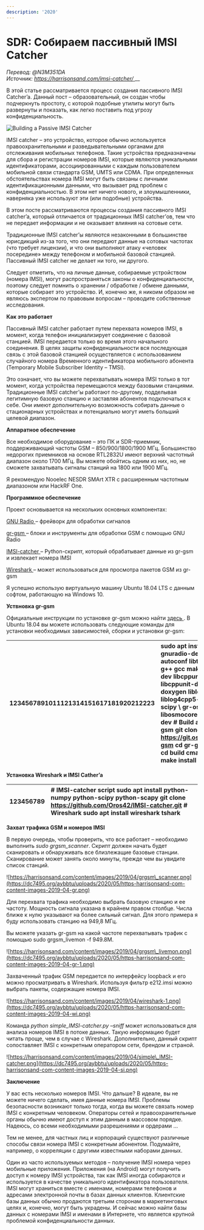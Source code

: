 ```yaml
---
description: '2020'
---
```


# SDR: Собираем пассивный IMSI Catcher

_Перевод: @N3M351DA  
Источник:_ [_https://harrisonsand.com/imsi-catcher/_ ](https://harrisonsand.com/imsi-catcher/)\_\_

В этой статье рассматривается процесс создания пассивного IMSI Catcher’a. Данный пост – образовательный, он создан чтобы подчеркнуть простоту, с которой подобные утилиты могут быть развернуты и показать, как легко поставить под угрозу конфиденциальность.

![Building a Passive IMSI Catcher](https://dc7495.org/aybbtu/uploads/2020/05/building-a-passive-imsi-catcher.png)

IMSI catcher – это устройство, которое обычно используется правоохранительными и разведывательными органами для отслеживания мобильных телефонов. Такие устройства предназначены для сбора и регистрации номеров IMSI, которые являются уникальными идентификаторами, ассоциированными с каждым пользователем мобильной связи стандарта GSM, UMTS или CDMA. При определенных обстоятельствах номера IMSI могут быть связаны с личными идентификационными данными, что вызывает ряд проблем с конфиденциальностью. В этом нет ничего нового, и злоумышленники, наверняка уже используют эти \(или подобные\) устройства.

В этом посте рассматриваются процессы создания пассивного IMSI catcher’a, который отличается от традиционных IMSI catcher’ов, тем что не передает информации и не оказывает влияния на сотовые сети.

Традиционные IMSI catcher’ы являются незаконными в большинстве юрисдикций из-за того, что они передают данные на сотовых частотах \(что требует лицензии\), и что они выполняют атаку «человек посередине» между телефоном и мобильной базовой станцией. Пассивный IMSI catcher не делает ни того, ни другого.

Следует отметить, что на личные данные, собираемые устройством \(номера IMSI\), могут распространяться законы о конфиденциальности, поэтому следует помнить о хранении / обработке / обмене данными, которые собирает это устройство. И, конечно же, я никоим образом не являюсь экспертом по правовым вопросам – проводите собственные исследования.

**Как это работает**

Пассивный IMSI catcher работает путем перехвата номеров IMSI, в момент, когда телефон инициализирует соединение с базовой станцией. IMSI передается только во время этого начального соединения. В целях защиты конфиденциальности вся последующая связь с этой базовой станцией осуществляется с использованием случайного номера Временного идентификатора мобильного абонента \(Temporary Mobile Subscriber Identity – TMSI\).

Это означает, что вы можете перехватывать номера IMSI только в тот момент, когда устройства перемещаются между базовыми станциями. Традиционные IMSI catcher’ы работают по-другому, подделывая легитимную базовую станцию и заставляя абонентов подключаться к себе. Они имеют дополнительную возможность собирать данные о стационарных устройствах и потенциально могут иметь больший целевой диапазон.

**Аппаратное обеспечение**

Все необходимое оборудование – это ПК и SDR-приемник, поддерживающий частоты GSM – 850/900/1800/1900 МГц. Большинство недорогих приемников на основе RTL2832U имеют верхний частотный диапазон около 1700 МГц. Вы можете обойтись одним из них, но, не сможете захватывать сигналы станций на 1800 или 1900 МГц.

Я рекомендую Nooelec NESDR SMArt XTR с расширенным частотным диапазоном или HackRF One.

**Программное обеспечение**

Проект основывается на нескольких основных компонентах:

[GNU Radio ](https://www.gnuradio.org/) – фрейворк для обработки сигналов

[gr-gsm ](https://github.com/ptrkrysik/gr-gsm) – блоки и инструменты для обработки GSM с помощью GNU Radio

[IMSI-catcher ](https://github.com/Oros42/IMSI-catcher) – Python-скрипт, который обрабатывает данные из gr-gsm и извлекает номера IMSI

[Wireshark ](https://www.wireshark.org/) – может использоваться для просмотра пакетов GSM из gr-gsm

Я успешно использую виртуальную машину Ubuntu 18.04 LTS с данным софтом, работающую на Windows 10.

**Уствновка gr-gsm**

Официальные инструкции по установке gr-gsm можно найти [здесь ](https://osmocom.org/projects/gr-gsm/wiki/Installation). В Ubuntu 18.04 вы можете использовать следующие команды для установки необходимых зависимостей, сборки и установки gr-gsm:

| 1234567891011121314151617181920212223 | sudo apt install gnuradio gnuradio-dev git cmake autoconf libtool pkg-config g++ gcc make libc6 \ libc6-dev libcppunit-1.14-0 libcppunit-dev swig doxygen liblog4cpp5v5 liblog4cpp5-dev python-scipy \ gr-osmosdr libosmocore libosmocore-dev \# Build and install gr-gsm git clone https://git.osmocom.org/gr-gsm cd gr-gsm mkdir build cd build cmake .. make sudo make install sudo ldconfig |
| :--- | :--- |


**Установка Wireshark и IMSI Cather’a**

| 123456789 | \# IMSI-catcher script sudo apt install python-numpy python-scipy python-scapy git clone https://github.com/Oros42/IMSI-catcher.git \# Wireshark sudo apt install wireshark tshark |
| :--- | :--- |


**Захват трафика GSM и номеров IMSI**

В первую очередь, чтобы проверить, что все работает – необходимо выполнить _sudo grgsm\_scanner_. Скрипт должен начать будет сканировать и обнаруживать все близлежащие базовые станции. Сканирование может занять около минуты, прежде чем вы увидите список станций.

![https://harrisonsand.com/content/images/2019/04/grgsm\_scanner.png](https://dc7495.org/aybbtu/uploads/2020/05/https-harrisonsand-com-content-images-2019-04-gr.png)

Для перехвата трафика необходимо выбрать базовую станцию и ее частоту. Мощность сигнала указана в крайнем правом столбце. Числа ближе к нулю указывают на более сильный сигнал. Для этого примера я буду использовать станцию на 949,8 МГц.

Вы можете указать gr-gsm на какой частоте перехватывать трафик с помощью sudo grgsm\_livemon -f 949.8M.

![https://harrisonsand.com/content/images/2019/04/grgsm\_livemon.png](https://dc7495.org/aybbtu/uploads/2020/05/https-harrisonsand-com-content-images-2019-04-gr-1.png)

Захваченный трафик GSM передается по интерфейсу loopback и его можно просматривать в Wireshark. Используя фильтр e212.imsi можно выбрать пакеты, содержащие номера IMSI.

![https://harrisonsand.com/content/images/2019/04/wireshark-1.png](https://dc7495.org/aybbtu/uploads/2020/05/https-harrisonsand-com-content-images-2019-04-wi.png)

Команда _python simple\_IMSI-catcher.py –sniff_ может использоваться для анализа номеров IMSI в потоке данных. Такую информацию будет читать проще, чем в случае с Wireshark. Дополнительно, данный скрипт сопоставляет IMSI с конкретным оператором сети, брендом и страной.

![https://harrisonsand.com/content/images/2019/04/simple\_IMSI-catcher.png](https://dc7495.org/aybbtu/uploads/2020/05/https-harrisonsand-com-content-images-2019-04-si.png)

**Заключение**

У вас есть несколько номеров IMSI. Что дальше? В идеале, вы не можете ничего сделать, имея данные номера IMSI. Проблемы безопасности возникают только тогда, когда вы можете связать номер IMSI с конкретным человеком. Операторы сетей и правоохранительные органы обычно имеют доступ к этим данным в массовом порядке. Надеюсь, со всеми необходимыми разрешениями и ордерами …

Тем не менее, для частных лиц и корпораций существуют различные способы связи номера IMSI с конкретным абонентом. Подумайте, например, о корреляции с другими известными наборами данных.

Один из часто используемых методов – получение IMSI номера через мобильные приложения. Приложения \(на Android\) могут получить доступ к номеру IMSI устройства, так как IMSI иногда собираются и используется в качестве уникального идентификатора пользователя. IMSI могут храниться вместе с именами, номерами телефонов и адресами электронной почты в базах данных клиентов. Клиентские базы данных обычно продаются третьим сторонам в маркетинговых целях и, конечно, могут быть украдены. И сейчас можно найти базы данных с номерами IMSI и именами в Интернете, что является крупной проблемой конфиденциальности данных.

